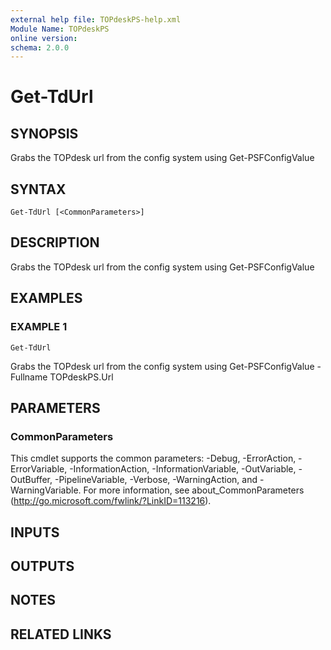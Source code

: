 ```yaml
---
external help file: TOPdeskPS-help.xml
Module Name: TOPdeskPS
online version:
schema: 2.0.0
---
```


# Get-TdUrl

## SYNOPSIS
Grabs the TOPdesk url from the config system using Get-PSFConfigValue

## SYNTAX

```
Get-TdUrl [<CommonParameters>]
```

## DESCRIPTION
Grabs the TOPdesk url from the config system using Get-PSFConfigValue

## EXAMPLES

### EXAMPLE 1
```
Get-TdUrl
```

Grabs the TOPdesk url from the config system using Get-PSFConfigValue -Fullname TOPdeskPS.Url

## PARAMETERS

### CommonParameters
This cmdlet supports the common parameters: -Debug, -ErrorAction, -ErrorVariable, -InformationAction, -InformationVariable, -OutVariable, -OutBuffer, -PipelineVariable, -Verbose, -WarningAction, and -WarningVariable.
For more information, see about_CommonParameters (http://go.microsoft.com/fwlink/?LinkID=113216).

## INPUTS

## OUTPUTS

## NOTES

## RELATED LINKS
